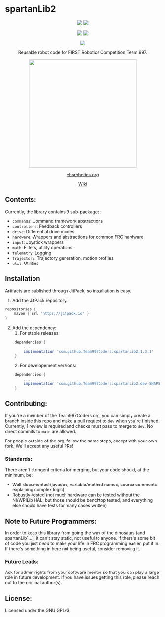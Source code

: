 # spartanLib2

<div align="center">
<a href="https://search.maven.org/artifact/org.chsrobotics.lib/spartanLib2"><img src="https://img.shields.io/maven-central/v/org.chsrobotics.lib/spartanLib2.svg?label=Maven Central"></a>
<a href="https://javadoc.io/doc/org.chsrobotics.lib/spartanLib2"><img src ="https://javadoc.io/badge2/org.chsrobotics.lib/spartanLib2/release_docs.svg?label=Release Documentation"></a>

<a href="https://github.com/Team997Coders/spartanLib2/actions/workflows/main.yml"><img src="https://github.com/Team997Coders/spartanLib2/actions/workflows/main.yml/badge.svg?branch=main"></a>
<a href="https://team997coders.github.io/spartanLib2"><img src="https://github.com/Team997Coders/spartanLib2/actions/workflows/docs.yml/badge.svg"></a>

<a href="https://www.gnu.org/licenses/gpl-3.0"><img src="https://img.shields.io/badge/License-GPLv3-blue.svg"></a>

Reusable robot code for FIRST Robotics Competition Team 997.

<img src="https://github.com/Team997Coders/spartanLib2/raw/main/logo.jpeg" width="350" height="350" />

<a href=https://www.chsrobotics.org>chsrobotics.org</a>

<p><p>
<a href=https://github.com/Team997Coders/spartanLib2/wiki> Wiki</a>

</div>

## Contents:
Currently, the library contains 9 sub-packages:

- `commands`: Command framework abstractions
- `controllers`: Feedback controllers
- `drive`: Differential drive modes
- `hardware`: Wrappers and abstractions for common FRC hardware
- `input`: Joystick wrappers
- `math`: Filters, utility operations
- `telemetry`: Logging
- `trajectory`: Trajectory generation, motion profiles
- `util`: Utilities

## Installation
Artifacts are published through JitPack, so installation is easy.
1) Add the JitPack repository:
```groovy
repositories {
	maven { url 'https://jitpack.io' }
}
```
2) Add the dependency:
   1) For stable releases:
   ```groovy
    dependencies {
        ...
        implementation 'com.github.Team997Coders:spartanLib2:1.3.1'
    }
   ``` 
   2) For developement versions:
   ```groovy
    dependencies {
        ...
        implementation 'com.github.Team997Coders:spartanLib2:dev-SNAPSHOT'
    }
   ```

## Contributing:
If you're a member of the Team997Coders org, you can simply create a branch inside this repo and make a pull request to `dev` when you're finished. Currently, 1 review is required and checks must pass to merge to `dev`. No direct commits to `main` are allowed.

For people outside of the org, follow the same steps, except with your own fork. We'll accept any useful PRs!

### Standards:
There aren't stringent criteria for merging, but your code should, at the minimum, be:

- Well-documented (javadoc, variable/method names, source comments explaining complex logic)
- Robustly-tested (not much hardware can be tested without the NI/WPILib HAL, but those should be benchtop tested, and everything else should have tests for many cases written)

## Note to Future Programmers:
In order to keep this library from going the way of the dinosaurs (and spartanLib1...), it can't stay static, not useful to anyone. If there's some bit of code you just *need* to make your life in FRC programming easier, put it in. If there's something in here not being useful, consider removing it.

### Future Leads:
Ask for admin rights from your software mentor so that you can play a large role in future development. If you have issues getting this role, please reach out to the original author(s).

## License:
Licensed under the GNU GPLv3.
